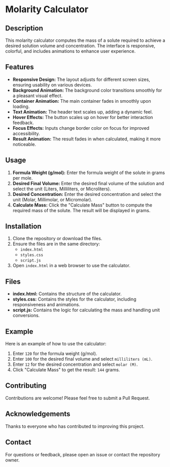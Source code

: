 # Molarity Calculator

## Description
This molarity calculator computes the mass of a solute required to achieve a desired solution volume and concentration. The interface is responsive, colorful, and includes animations to enhance user experience.

## Features
- **Responsive Design:** The layout adjusts for different screen sizes, ensuring usability on various devices.
- **Background Animation:** The background color transitions smoothly for a pleasant visual effect.
- **Container Animation:** The main container fades in smoothly upon loading.
- **Text Animation:** The header text scales up, adding a dynamic feel.
- **Hover Effects:** The button scales up on hover for better interaction feedback.
- **Focus Effects:** Inputs change border color on focus for improved accessibility.
- **Result Animation:** The result fades in when calculated, making it more noticeable.

## Usage
1. **Formula Weight (g/mol):** Enter the formula weight of the solute in grams per mole.
2. **Desired Final Volume:** Enter the desired final volume of the solution and select the unit (Liters, Milliliters, or Microliters).
3. **Desired Concentration:** Enter the desired concentration and select the unit (Molar, Millimolar, or Micromolar).
4. **Calculate Mass:** Click the "Calculate Mass" button to compute the required mass of the solute. The result will be displayed in grams.

## Installation
1. Clone the repository or download the files.
2. Ensure the files are in the same directory:
   - `index.html`
   - `styles.css`
   - `script.js`
3. Open `index.html` in a web browser to use the calculator.

## Files
- **index.html:** Contains the structure of the calculator.
- **styles.css:** Contains the styles for the calculator, including responsiveness and animations.
- **script.js:** Contains the logic for calculating the mass and handling unit conversions.

## Example
Here is an example of how to use the calculator:
1. Enter `120` for the formula weight (g/mol).
2. Enter `100` for the desired final volume and select `milliliters (mL)`.
3. Enter `12` for the desired concentration and select `molar (M)`.
4. Click "Calculate Mass" to get the result: `144` grams.

## Contributing
Contributions are welcome! Please feel free to submit a Pull Request.

## Acknowledgements
Thanks to everyone who has contributed to improving this project.

## Contact
For questions or feedback, please open an issue or contact the repository owner.
